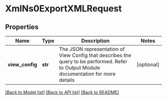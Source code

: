 # XmlNs0ExportXMLRequest

## Properties
Name | Type | Description | Notes
------------ | ------------- | ------------- | -------------
**view_config** | **str** | The JSON representation of View Config that describes the query to be performed. Refer to Output Module documentation for more details | [optional] 

[[Back to Model list]](../README.md#documentation-for-models) [[Back to API list]](../README.md#documentation-for-api-endpoints) [[Back to README]](../README.md)


